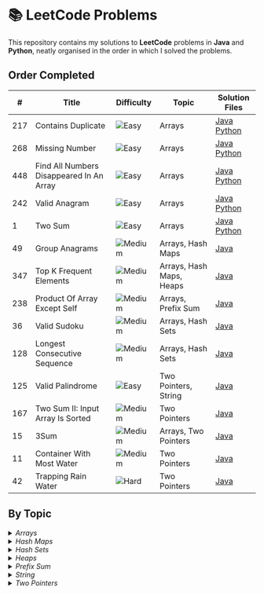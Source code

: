 # 📚 LeetCode Problems

This repository contains my solutions to **LeetCode** problems in **Java** and **Python**, neatly organised in the order in which I solved the problems.


## Order Completed 
  
| #   | Title                                    | Difficulty                                            | Topic  | Solution Files                                                                                  |
|-----|------------------------------------------|-------------------------------------------------------|--------|-------------------------------------------------------------------------------------------------|
| 217 | Contains Duplicate                       | ![Easy](https://img.shields.io/badge/Easy-green)      | Arrays | [Java](Java/ContainsDuplicate.java) [Python](Python/ContainsDuplicate.py)                      |
| 268 | Missing Number                           | ![Easy](https://img.shields.io/badge/Easy-green)      | Arrays | [Java](Java/MissingNumber.java) [Python](Python/MissingNumber.py)                              |
| 448 | Find All Numbers Disappeared In An Array | ![Easy](https://img.shields.io/badge/Easy-green)      | Arrays | [Java](Java/FindAllNumbersDisappearedInAnArray.java) [Python](Python/FindAllNumbersDisappearedInAnArray.py) | 
| 242 | Valid Anagram                            | ![Easy](https://img.shields.io/badge/Easy-green)      | Arrays | [Java](Java/ValidAnagram.java) [Python](Python/ValidAnagram.py)                                |
|   1 | Two Sum                                  | ![Easy](https://img.shields.io/badge/Easy-green)      | Arrays | [Java](Java/TwoSum.java) [Python](Python/TwoSum.py)                                            |
|  49 | Group Anagrams                           | ![Medium](https://img.shields.io/badge/Medium-orange) | Arrays, Hash Maps |  [Java](Java/GroupAnagrams.java)                                                    |
| 347 | Top K Frequent Elements                  | ![Medium](https://img.shields.io/badge/Medium-orange) | Arrays, Hash Maps, Heaps | [Java](Java/TopKFrequentElements.java)                                       |
| 238 | Product Of Array Except Self             | ![Medium](https://img.shields.io/badge/Medium-orange) | Arrays, Prefix Sum | [Java](Java/ProductOfArrayExceptSelf.java)                                         |
|  36 | Valid Sudoku                             | ![Medium](https://img.shields.io/badge/Medium-orange) | Arrays, Hash Sets | [Java](Java/ValidSudoku.java)                                                       |
| 128 | Longest Consecutive Sequence             | ![Medium](https://img.shields.io/badge/Medium-orange) | Arrays, Hash Sets | [Java](Java/LongestConsecutiveSequence.java)                                        |
| 125 | Valid Palindrome                         | ![Easy](https://img.shields.io/badge/Easy-green)      | Two Pointers, String | [Java](Java/ValidPalindrome.java)                                                |
| 167 | Two Sum II: Input Array Is Sorted        | ![Medium](https://img.shields.io/badge/Medium-orange) | Two Pointers | [Java](Java/TwoSumII.java)                                                               |
| 15  | 3Sum                                     | ![Medium](https://img.shields.io/badge/Medium-orange) | Arrays, Two Pointers | [Java](Java/3Sum.java)                                                           |
| 11  | Container With Most Water                | ![Medium](https://img.shields.io/badge/Medium-orange) | Two Pointers | [Java](Java/ContainerWithMostWater.java)                                                 |
| 42  | Trapping Rain Water                      | ![Hard](https://img.shields.io/badge/Hard-%238B0000)  | Two Pointers | [Java](Java/TrappingRainWater.java)                                                      |


## By Topic 

<details>
<summary><i>Arrays</i></summary>
  
| #   | Title                                    | Difficulty | Solution File                                                                                               |
|-----|------------------------------------------|------------|-------------------------------------------------------------------------------------------------------------|
| 217 | Contains Duplicate                       | Easy       | [Java](Java/ContainsDuplicate.java) [Python](Python/ContainsDuplicate.py)                                   |
| 268 | Missing Number                           | Easy       | [Java](Java/MissingNumber.java) [Python](Python/MissingNumber.py)                                           |
| 448 | Find All Numbers Disappeared In An Array | Easy       | [Java](Java/FindAllNumbersDisappearedInAnArray.java) [Python](Python/FindAllNumbersDisappearedInAnArray.py) | 
| 242 | Valid Anagram                            | Easy       | [Java](Java/ValidAnagram.java) [Python](Python/ValidAnagram.py)                                             |
|   1 | Two Sum                                  | Easy       | [Java](Java/TwoSum.java) [Python](Python/TwoSum.py)                                                         |
|  49 | Group Anagrams                           | Medium     | [Java](Java/GroupAnagrams.java)                                                                             |
| 347 | Top K Frequent Elements                  | Medium     | [Java](Java/TopKFrequentElements.java)                                                                      |
| 238 | Product Of Array Except Self             | Medium     | [Java](Java/ProductOfArrayExceptSelf.java)                                                                  |
|  36 | Valid Sudoku                             | Medium     | [Java](Java/ValidSudoku.java)                                                                               |
| 128 | Longest Consecutive Sequence             | Medium     | [Java](Java/LongestConsecutiveSequence.java)                                                                |
| 15  | 3Sum                                     | Medium     | [Java](Java/3Sum.java)                                                                                      |


</details>


<details>
<summary><i> Hash Maps </i> </summary>
  
| #   | Title                                    | Difficulty | Solution File                                                                              |
|-----|------------------------------------------|------------|--------------------------------------------------------------------------------------------|
|  49 | Group Anagrams                           | Medium     |  [Java](Java/GroupAnagrams.java)                                                           |
| 347 | Top K Frequent Elements                  | Medium     | [Java](Java/TopKFrequentElements.java)                                                     |

</details>

<details>
<summary><i> Hash Sets </i> </summary>
  
| #   | Title                                    | Difficulty | Solution File                                                                              |
|-----|------------------------------------------|------------|--------------------------------------------------------------------------------------------|
|  36 | Valid Sudoku                             | Medium     | [Java](Java/ValidSudoku.java)                                                              |
| 128 | Longest Consecutive Sequence             | Medium     | [Java](Java/LongestConsecutiveSequence.java)                                               |

</details>


<details>
<summary><i> Heaps </i> </summary>

| #   | Title                                    | Difficulty | Solution File                                                                              |
|-----|------------------------------------------|------------|--------------------------------------------------------------------------------------------|
| 347 | Top K Frequent Elements                  | Medium     | [Java](Java/TopKFrequentElements.java)                                                     |

</details>


<details>
<summary><i> Prefix Sum </i> </summary>

| #   | Title                                    | Difficulty | Solution File                                                                              |
|-----|------------------------------------------|------------|--------------------------------------------------------------------------------------------|
| 238 | Product Of Array Except Self             | Medium     | [Java](Java/ProductOfArrayExceptSelf.java)                                                 |

</details>

<details>
<summary><i> String </i> </summary>

| #   | Title                                    | Difficulty | Solution File                                                                              |
|-----|------------------------------------------|------------|--------------------------------------------------------------------------------------------|
| 125 | Valid Palindrome                         | Easy       | [Java](Java/ValidPalindrome.java)                                                          |

</details>

<details>
<summary><i> Two Pointers </i> </summary>

| #   | Title                                    | Difficulty | Solution File                                                                              |
|-----|------------------------------------------|------------|--------------------------------------------------------------------------------------------|
| 125 | Valid Palindrome                         | Easy       | [Java](Java/ValidPalindrome.java)                                                          |
| 167 | Two Sum II: Input Array Is Sorted        | Medium     | [Java](Java/TwoSumII.java)                                                                 |
| 15  | 3Sum                                     | Medium     | [Java](Java/3Sum.java)                                                                     |
| 11  | Container With Most Water                | Medium     | [Java](Java/ContainerWithMostWater.java)                                                   |
| 42  | Trapping Rain Water                      | Hard       | [Java](Java/TrappingRainWater.java)                                                        |

</details>

